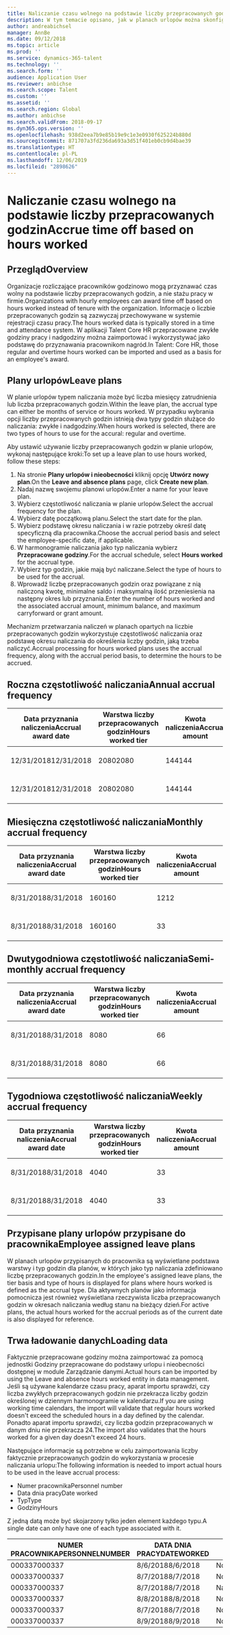 ```yaml
---
title: Naliczanie czasu wolnego na podstawie liczby przepracowanych godzin
description: W tym temacie opisano, jak w planach urlopów można skonfigurować naliczanie czasu wolnego na podstawie liczby przepracowanych godzin.
author: andreabichsel
manager: AnnBe
ms.date: 09/12/2018
ms.topic: article
ms.prod: ''
ms.service: dynamics-365-talent
ms.technology: ''
ms.search.form: ''
audience: Application User
ms.reviewer: anbichse
ms.search.scope: Talent
ms.custom: ''
ms.assetid: ''
ms.search.region: Global
ms.author: anbichse
ms.search.validFrom: 2018-09-17
ms.dyn365.ops.version: ''
ms.openlocfilehash: 938d2eea7b9e85b19e9c1e3e0930f625224b880d
ms.sourcegitcommit: 871707a3fd236da693a3d51f401eb0cb9d4bae39
ms.translationtype: HT
ms.contentlocale: pl-PL
ms.lasthandoff: 12/06/2019
ms.locfileid: "2898626"
---
```

# <a name="accrue-time-off-based-on-hours-worked"></a><span data-ttu-id="41b53-103">Naliczanie czasu wolnego na podstawie liczby przepracowanych godzin</span><span class="sxs-lookup"><span data-stu-id="41b53-103">Accrue time off based on hours worked</span></span>

## <a name="overview"></a><span data-ttu-id="41b53-104">Przegląd</span><span class="sxs-lookup"><span data-stu-id="41b53-104">Overview</span></span>

<span data-ttu-id="41b53-105">Organizacje rozliczające pracowników godzinowo mogą przyznawać czas wolny na podstawie liczby przepracowanych godzin, a nie stażu pracy w firmie.</span><span class="sxs-lookup"><span data-stu-id="41b53-105">Organizations with hourly employees can award time off based on hours worked instead of tenure with the organization.</span></span> <span data-ttu-id="41b53-106">Informacje o liczbie przepracowanych godzin są zazwyczaj przechowywane w systemie rejestracji czasu pracy.</span><span class="sxs-lookup"><span data-stu-id="41b53-106">The hours worked data is typically stored in a time and attendance system.</span></span> <span data-ttu-id="41b53-107">W aplikacji Talent Core HR przepracowane zwykłe godziny pracy i nadgodziny można zaimportować i wykorzystywać jako podstawę do przyznawania pracownikom nagród.</span><span class="sxs-lookup"><span data-stu-id="41b53-107">In Talent: Core HR, those regular and overtime hours worked can be imported and used as a basis for an employee's award.</span></span>

## <a name="leave-plans"></a><span data-ttu-id="41b53-108">Plany urlopów</span><span class="sxs-lookup"><span data-stu-id="41b53-108">Leave plans</span></span>

<span data-ttu-id="41b53-109">W planie urlopów typem naliczania może być liczba miesięcy zatrudnienia lub liczba przepracowanych godzin.</span><span class="sxs-lookup"><span data-stu-id="41b53-109">Within the leave plan, the accrual type can either be months of service or hours worked.</span></span> <span data-ttu-id="41b53-110">W przypadku wybrania opcji liczby przepracowanych godzin istnieją dwa typy godzin służące do naliczania: zwykłe i nadgodziny.</span><span class="sxs-lookup"><span data-stu-id="41b53-110">When hours worked is selected, there are two types of hours to use for the accural: regular and overtime.</span></span>

<span data-ttu-id="41b53-111">Aby ustawić używanie liczby przepracowanych godzin w planie urlopów, wykonaj następujące kroki:</span><span class="sxs-lookup"><span data-stu-id="41b53-111">To set up a leave plan to use hours worked, follow these steps:</span></span>

1. <span data-ttu-id="41b53-112">Na stronie **Plany urlopów i nieobecności** kliknij opcję **Utwórz nowy plan**.</span><span class="sxs-lookup"><span data-stu-id="41b53-112">On the **Leave and absence plans** page, click **Create new plan**.</span></span>
2. <span data-ttu-id="41b53-113">Nadaj nazwę swojemu planowi urlopów.</span><span class="sxs-lookup"><span data-stu-id="41b53-113">Enter a name for your leave plan.</span></span>
3. <span data-ttu-id="41b53-114">Wybierz częstotliwość naliczania w planie urlopów.</span><span class="sxs-lookup"><span data-stu-id="41b53-114">Select the accrual frequency for the plan.</span></span>
5. <span data-ttu-id="41b53-115">Wybierz datę początkową planu.</span><span class="sxs-lookup"><span data-stu-id="41b53-115">Select the start date for the plan.</span></span>
6. <span data-ttu-id="41b53-116">Wybierz podstawę okresu naliczania i w razie potrzeby określ datę specyficzną dla pracownika.</span><span class="sxs-lookup"><span data-stu-id="41b53-116">Choose the accrual period basis and select the employee-specific date, if applicable.</span></span>
7. <span data-ttu-id="41b53-117">W harmonogramie naliczania jako typ naliczania wybierz **Przepracowane godziny**.</span><span class="sxs-lookup"><span data-stu-id="41b53-117">For the accrual schedule, select **Hours worked** for the accrual type.</span></span>
8. <span data-ttu-id="41b53-118">Wybierz typ godzin, jakie mają być naliczane.</span><span class="sxs-lookup"><span data-stu-id="41b53-118">Select the type of hours to be used for the accrual.</span></span>
9. <span data-ttu-id="41b53-119">Wprowadź liczbę przepracowanych godzin oraz powiązane z nią naliczoną kwotę, minimalne saldo i maksymalną ilość przeniesienia na następny okres lub przyznania.</span><span class="sxs-lookup"><span data-stu-id="41b53-119">Enter the number of hours worked and the associated accrual amount, minimum balance, and maximum carryforward or grant amount.</span></span>

<span data-ttu-id="41b53-120">Mechanizm przetwarzania naliczeń w planach opartych na liczbie przepracowanych godzin wykorzystuje częstotliwość naliczania oraz podstawę okresu naliczania do określenia liczby godzin, jaką trzeba naliczyć.</span><span class="sxs-lookup"><span data-stu-id="41b53-120">Accrual processing for hours worked plans uses the accrual frequency, along with the accrual period basis, to determine the hours to be accrued.</span></span>

## <a name="annual-accrual-frequency"></a><span data-ttu-id="41b53-121">Roczna częstotliwość naliczania</span><span class="sxs-lookup"><span data-stu-id="41b53-121">Annual accrual frequency</span></span>

| <span data-ttu-id="41b53-122">Data przyznania naliczenia</span><span class="sxs-lookup"><span data-stu-id="41b53-122">Accrual award date</span></span>    | <span data-ttu-id="41b53-123">Warstwa liczby przepracowanych godzin</span><span class="sxs-lookup"><span data-stu-id="41b53-123">Hours worked tier</span></span>    | <span data-ttu-id="41b53-124">Kwota naliczenia</span><span class="sxs-lookup"><span data-stu-id="41b53-124">Accrual amount</span></span>        | <span data-ttu-id="41b53-125">Daty przepracowanych godzin</span><span class="sxs-lookup"><span data-stu-id="41b53-125">Hours worked dates</span></span>   | <span data-ttu-id="41b53-126">Faktycznie przepracowane godziny</span><span class="sxs-lookup"><span data-stu-id="41b53-126">Hours worked actuals</span></span>| <span data-ttu-id="41b53-127">Nagroda</span><span class="sxs-lookup"><span data-stu-id="41b53-127">Award</span></span>               |
| --------------------- | -------------------- | --------------------- | -------------------- |-------------------- |-------------------- |
| <span data-ttu-id="41b53-128">12/31/2018</span><span class="sxs-lookup"><span data-stu-id="41b53-128">12/31/2018</span></span>            | <span data-ttu-id="41b53-129">2080</span><span class="sxs-lookup"><span data-stu-id="41b53-129">2080</span></span>                 | <span data-ttu-id="41b53-130">144</span><span class="sxs-lookup"><span data-stu-id="41b53-130">144</span></span>                   | <span data-ttu-id="41b53-131">01.01.2018–31.12.2018</span><span class="sxs-lookup"><span data-stu-id="41b53-131">1/1/2018-12/31/2018</span></span>  | <span data-ttu-id="41b53-132">2085</span><span class="sxs-lookup"><span data-stu-id="41b53-132">2085</span></span>                | <span data-ttu-id="41b53-133">144</span><span class="sxs-lookup"><span data-stu-id="41b53-133">144</span></span>                 |        
| <span data-ttu-id="41b53-134">12/31/2018</span><span class="sxs-lookup"><span data-stu-id="41b53-134">12/31/2018</span></span>            | <span data-ttu-id="41b53-135">2080</span><span class="sxs-lookup"><span data-stu-id="41b53-135">2080</span></span>                 | <span data-ttu-id="41b53-136">144</span><span class="sxs-lookup"><span data-stu-id="41b53-136">144</span></span>                   | <span data-ttu-id="41b53-137">01.01.2018–31.12.2018</span><span class="sxs-lookup"><span data-stu-id="41b53-137">1/1/2018-12/31/2018</span></span>  | <span data-ttu-id="41b53-138">2000</span><span class="sxs-lookup"><span data-stu-id="41b53-138">2000</span></span>                | <span data-ttu-id="41b53-139">0</span><span class="sxs-lookup"><span data-stu-id="41b53-139">0</span></span>                 |


## <a name="monthly-accrual-frequency"></a><span data-ttu-id="41b53-140">Miesięczna częstotliwość naliczania</span><span class="sxs-lookup"><span data-stu-id="41b53-140">Monthly accrual frequency</span></span>

| <span data-ttu-id="41b53-141">Data przyznania naliczenia</span><span class="sxs-lookup"><span data-stu-id="41b53-141">Accrual award date</span></span>    | <span data-ttu-id="41b53-142">Warstwa liczby przepracowanych godzin</span><span class="sxs-lookup"><span data-stu-id="41b53-142">Hours worked tier</span></span>    | <span data-ttu-id="41b53-143">Kwota naliczenia</span><span class="sxs-lookup"><span data-stu-id="41b53-143">Accrual amount</span></span>        | <span data-ttu-id="41b53-144">Daty przepracowanych godzin</span><span class="sxs-lookup"><span data-stu-id="41b53-144">Hours worked dates</span></span>   | <span data-ttu-id="41b53-145">Faktycznie przepracowane godziny</span><span class="sxs-lookup"><span data-stu-id="41b53-145">Hours worked actuals</span></span>| <span data-ttu-id="41b53-146">Nagroda</span><span class="sxs-lookup"><span data-stu-id="41b53-146">Award</span></span>               |
| --------------------- | -------------------- | --------------------- | -------------------- |-------------------- |-------------------- |
| <span data-ttu-id="41b53-147">8/31/2018</span><span class="sxs-lookup"><span data-stu-id="41b53-147">8/31/2018</span></span>             | <span data-ttu-id="41b53-148">160</span><span class="sxs-lookup"><span data-stu-id="41b53-148">160</span></span>                  | <span data-ttu-id="41b53-149">12</span><span class="sxs-lookup"><span data-stu-id="41b53-149">12</span></span>                    | <span data-ttu-id="41b53-150">01.08.2018–31.08.2018</span><span class="sxs-lookup"><span data-stu-id="41b53-150">8/1/2018-8/31/2018</span></span>   | <span data-ttu-id="41b53-151">184</span><span class="sxs-lookup"><span data-stu-id="41b53-151">184</span></span>                 | <span data-ttu-id="41b53-152">12</span><span class="sxs-lookup"><span data-stu-id="41b53-152">12</span></span>                  |        
| <span data-ttu-id="41b53-153">8/31/2018</span><span class="sxs-lookup"><span data-stu-id="41b53-153">8/31/2018</span></span>             | <span data-ttu-id="41b53-154">160</span><span class="sxs-lookup"><span data-stu-id="41b53-154">160</span></span>                  | <span data-ttu-id="41b53-155">3</span><span class="sxs-lookup"><span data-stu-id="41b53-155">3</span></span>                     | <span data-ttu-id="41b53-156">01.08.2018–31.08.2018</span><span class="sxs-lookup"><span data-stu-id="41b53-156">8/1/2018-8/31/2018</span></span>   | <span data-ttu-id="41b53-157">184</span><span class="sxs-lookup"><span data-stu-id="41b53-157">184</span></span>                 | <span data-ttu-id="41b53-158">3</span><span class="sxs-lookup"><span data-stu-id="41b53-158">3</span></span>                   |

## <a name="semi-monthly-accrual-frequency"></a><span data-ttu-id="41b53-159">Dwutygodniowa częstotliwość naliczania</span><span class="sxs-lookup"><span data-stu-id="41b53-159">Semi-monthly accrual frequency</span></span>

| <span data-ttu-id="41b53-160">Data przyznania naliczenia</span><span class="sxs-lookup"><span data-stu-id="41b53-160">Accrual award date</span></span>    | <span data-ttu-id="41b53-161">Warstwa liczby przepracowanych godzin</span><span class="sxs-lookup"><span data-stu-id="41b53-161">Hours worked tier</span></span>    | <span data-ttu-id="41b53-162">Kwota naliczenia</span><span class="sxs-lookup"><span data-stu-id="41b53-162">Accrual amount</span></span>        | <span data-ttu-id="41b53-163">Daty przepracowanych godzin</span><span class="sxs-lookup"><span data-stu-id="41b53-163">Hours worked dates</span></span>   | <span data-ttu-id="41b53-164">Faktycznie przepracowane godziny</span><span class="sxs-lookup"><span data-stu-id="41b53-164">Hours worked actuals</span></span>| <span data-ttu-id="41b53-165">Nagroda</span><span class="sxs-lookup"><span data-stu-id="41b53-165">Award</span></span>               |
| --------------------- | -------------------- | --------------------- | -------------------- |-------------------- |-------------------- |
| <span data-ttu-id="41b53-166">8/31/2018</span><span class="sxs-lookup"><span data-stu-id="41b53-166">8/31/2018</span></span>             | <span data-ttu-id="41b53-167">80</span><span class="sxs-lookup"><span data-stu-id="41b53-167">80</span></span>                   | <span data-ttu-id="41b53-168">6</span><span class="sxs-lookup"><span data-stu-id="41b53-168">6</span></span>                     | <span data-ttu-id="41b53-169">16.08.2018–31.08.2018</span><span class="sxs-lookup"><span data-stu-id="41b53-169">8/16/2018-8/31/2018</span></span>  | <span data-ttu-id="41b53-170">81</span><span class="sxs-lookup"><span data-stu-id="41b53-170">81</span></span>                  | <span data-ttu-id="41b53-171">6</span><span class="sxs-lookup"><span data-stu-id="41b53-171">6</span></span>                  |        
| <span data-ttu-id="41b53-172">8/31/2018</span><span class="sxs-lookup"><span data-stu-id="41b53-172">8/31/2018</span></span>             | <span data-ttu-id="41b53-173">80</span><span class="sxs-lookup"><span data-stu-id="41b53-173">80</span></span>                   | <span data-ttu-id="41b53-174">6</span><span class="sxs-lookup"><span data-stu-id="41b53-174">6</span></span>                     | <span data-ttu-id="41b53-175">16.08.2018–31.08.2018</span><span class="sxs-lookup"><span data-stu-id="41b53-175">8/16/2018-8/31/2018</span></span>  | <span data-ttu-id="41b53-176">75</span><span class="sxs-lookup"><span data-stu-id="41b53-176">75</span></span>                  | <span data-ttu-id="41b53-177">0</span><span class="sxs-lookup"><span data-stu-id="41b53-177">0</span></span>                   |

## <a name="weekly-accrual-frequency"></a><span data-ttu-id="41b53-178">Tygodniowa częstotliwość naliczania</span><span class="sxs-lookup"><span data-stu-id="41b53-178">Weekly accrual frequency</span></span>

| <span data-ttu-id="41b53-179">Data przyznania naliczenia</span><span class="sxs-lookup"><span data-stu-id="41b53-179">Accrual award date</span></span>    | <span data-ttu-id="41b53-180">Warstwa liczby przepracowanych godzin</span><span class="sxs-lookup"><span data-stu-id="41b53-180">Hours worked tier</span></span>    | <span data-ttu-id="41b53-181">Kwota naliczenia</span><span class="sxs-lookup"><span data-stu-id="41b53-181">Accrual amount</span></span>        | <span data-ttu-id="41b53-182">Daty przepracowanych godzin</span><span class="sxs-lookup"><span data-stu-id="41b53-182">Hours worked dates</span></span>   | <span data-ttu-id="41b53-183">Faktycznie przepracowane godziny</span><span class="sxs-lookup"><span data-stu-id="41b53-183">Hours worked actuals</span></span>| <span data-ttu-id="41b53-184">Nagroda</span><span class="sxs-lookup"><span data-stu-id="41b53-184">Award</span></span>               |
| --------------------- | -------------------- | --------------------- | -------------------- |-------------------- |-------------------- |
| <span data-ttu-id="41b53-185">8/31/2018</span><span class="sxs-lookup"><span data-stu-id="41b53-185">8/31/2018</span></span>             | <span data-ttu-id="41b53-186">40</span><span class="sxs-lookup"><span data-stu-id="41b53-186">40</span></span>                   | <span data-ttu-id="41b53-187">3</span><span class="sxs-lookup"><span data-stu-id="41b53-187">3</span></span>                     | <span data-ttu-id="41b53-188">27.08.2018–31.08.2018</span><span class="sxs-lookup"><span data-stu-id="41b53-188">8/27/2018-8/31/2018</span></span>  | <span data-ttu-id="41b53-189">42</span><span class="sxs-lookup"><span data-stu-id="41b53-189">42</span></span>                  | <span data-ttu-id="41b53-190">3</span><span class="sxs-lookup"><span data-stu-id="41b53-190">3</span></span>                  |        
| <span data-ttu-id="41b53-191">8/31/2018</span><span class="sxs-lookup"><span data-stu-id="41b53-191">8/31/2018</span></span>             | <span data-ttu-id="41b53-192">40</span><span class="sxs-lookup"><span data-stu-id="41b53-192">40</span></span>                   | <span data-ttu-id="41b53-193">3</span><span class="sxs-lookup"><span data-stu-id="41b53-193">3</span></span>                     | <span data-ttu-id="41b53-194">27.08.2018–31.08.2018</span><span class="sxs-lookup"><span data-stu-id="41b53-194">8/27/2018-8/31/2018</span></span>  | <span data-ttu-id="41b53-195">35</span><span class="sxs-lookup"><span data-stu-id="41b53-195">35</span></span>                  | <span data-ttu-id="41b53-196">0</span><span class="sxs-lookup"><span data-stu-id="41b53-196">0</span></span>                   |

## <a name="employee-assigned-leave-plans"></a><span data-ttu-id="41b53-197">Przypisane plany urlopów przypisane do pracownika</span><span class="sxs-lookup"><span data-stu-id="41b53-197">Employee assigned leave plans</span></span>

<span data-ttu-id="41b53-198">W planach urlopów przypisanych do pracownika są wyświetlane podstawa warstwy i typ godzin dla planów, w których jako typ naliczania zdefiniowano liczbę przepracowanych godzin.</span><span class="sxs-lookup"><span data-stu-id="41b53-198">In the employee's assigned leave plans, the tier basis and type of hours is displayed for plans where hours worked is defined as the accrual type.</span></span> <span data-ttu-id="41b53-199">Dla aktywnych planów jako informacja pomocnicza jest również wyświetlana rzeczywista liczba przepracowanych godzin w okresach naliczania według stanu na bieżący dzień.</span><span class="sxs-lookup"><span data-stu-id="41b53-199">For active plans, the actual hours worked for the accrual periods as of the current date is also displayed for reference.</span></span> 

## <a name="loading-data"></a><span data-ttu-id="41b53-200">Trwa ładowanie danych</span><span class="sxs-lookup"><span data-stu-id="41b53-200">Loading data</span></span>

<span data-ttu-id="41b53-201">Faktycznie przepracowane godziny można zaimportować za pomocą jednostki Godziny przepracowane do podstawy urlopu i nieobecności dostępnej w module Zarządzanie danymi.</span><span class="sxs-lookup"><span data-stu-id="41b53-201">Actual hours can be imported by using the Leave and absence hours worked entity in data management.</span></span> <span data-ttu-id="41b53-202">Jeśli są używane kalendarze czasu pracy, aparat importu sprawdzi, czy liczba zwykłych przepracowanych godzin nie przekracza liczby godzin określonej w dziennym harmonogramie w kalendarzu.</span><span class="sxs-lookup"><span data-stu-id="41b53-202">If you are using working time calendars, the import will validate that regular hours worked doesn't exceed the scheduled hours in a day defined by the calendar.</span></span> <span data-ttu-id="41b53-203">Ponadto aparat importu sprawdzi, czy liczba godzin przepracowanych w danym dniu nie przekracza 24.</span><span class="sxs-lookup"><span data-stu-id="41b53-203">The import also validates that the hours worked for a given day doesn't exceed 24 hours.</span></span> 

<span data-ttu-id="41b53-204">Następujące informacje są potrzebne w celu zaimportowania liczby faktycznie przepracowanych godzin do wykorzystania w procesie naliczania urlopu:</span><span class="sxs-lookup"><span data-stu-id="41b53-204">The following information is needed to import actual hours to be used in the leave accrual process:</span></span>

+ <span data-ttu-id="41b53-205">Numer pracownika</span><span class="sxs-lookup"><span data-stu-id="41b53-205">Personnel number</span></span> 
+ <span data-ttu-id="41b53-206">Data dnia pracy</span><span class="sxs-lookup"><span data-stu-id="41b53-206">Date worked</span></span>
+ <span data-ttu-id="41b53-207">Typ</span><span class="sxs-lookup"><span data-stu-id="41b53-207">Type</span></span>
+ <span data-ttu-id="41b53-208">Godziny</span><span class="sxs-lookup"><span data-stu-id="41b53-208">Hours</span></span>

<span data-ttu-id="41b53-209">Z jedną datą może być skojarzony tylko jeden element każdego typu.</span><span class="sxs-lookup"><span data-stu-id="41b53-209">A single date can only have one of each type associated with it.</span></span>

| <span data-ttu-id="41b53-210">NUMER PRACOWNIKA</span><span class="sxs-lookup"><span data-stu-id="41b53-210">PERSONNELNUMBER</span></span>       | <span data-ttu-id="41b53-211">DATA DNIA PRACY</span><span class="sxs-lookup"><span data-stu-id="41b53-211">DATEWORKED</span></span>           | <span data-ttu-id="41b53-212">TYP</span><span class="sxs-lookup"><span data-stu-id="41b53-212">TYPE</span></span>                  | <span data-ttu-id="41b53-213">LICZBA GODZIN</span><span class="sxs-lookup"><span data-stu-id="41b53-213">HOURS</span></span>                |
| --------------------- | -------------------- | --------------------- | -------------------- |
| <span data-ttu-id="41b53-214">000337</span><span class="sxs-lookup"><span data-stu-id="41b53-214">000337</span></span>                | <span data-ttu-id="41b53-215">8/6/2018</span><span class="sxs-lookup"><span data-stu-id="41b53-215">8/6/2018</span></span>             | <span data-ttu-id="41b53-216">Normalna</span><span class="sxs-lookup"><span data-stu-id="41b53-216">Regular</span></span>               | <span data-ttu-id="41b53-217">8</span><span class="sxs-lookup"><span data-stu-id="41b53-217">8</span></span>                    |       
| <span data-ttu-id="41b53-218">000337</span><span class="sxs-lookup"><span data-stu-id="41b53-218">000337</span></span>                | <span data-ttu-id="41b53-219">8/7/2018</span><span class="sxs-lookup"><span data-stu-id="41b53-219">8/7/2018</span></span>             | <span data-ttu-id="41b53-220">Normalna</span><span class="sxs-lookup"><span data-stu-id="41b53-220">Regular</span></span>               | <span data-ttu-id="41b53-221">8</span><span class="sxs-lookup"><span data-stu-id="41b53-221">8</span></span>                    |
| <span data-ttu-id="41b53-222">000337</span><span class="sxs-lookup"><span data-stu-id="41b53-222">000337</span></span>                | <span data-ttu-id="41b53-223">8/7/2018</span><span class="sxs-lookup"><span data-stu-id="41b53-223">8/7/2018</span></span>             | <span data-ttu-id="41b53-224">Nadgodziny</span><span class="sxs-lookup"><span data-stu-id="41b53-224">Overtime</span></span>              | <span data-ttu-id="41b53-225">3</span><span class="sxs-lookup"><span data-stu-id="41b53-225">3</span></span>                    |
| <span data-ttu-id="41b53-226">000337</span><span class="sxs-lookup"><span data-stu-id="41b53-226">000337</span></span>                | <span data-ttu-id="41b53-227">8/8/2018</span><span class="sxs-lookup"><span data-stu-id="41b53-227">8/8/2018</span></span>             | <span data-ttu-id="41b53-228">Normalna</span><span class="sxs-lookup"><span data-stu-id="41b53-228">Regular</span></span>               | <span data-ttu-id="41b53-229">8</span><span class="sxs-lookup"><span data-stu-id="41b53-229">8</span></span>                    |
| <span data-ttu-id="41b53-230">000337</span><span class="sxs-lookup"><span data-stu-id="41b53-230">000337</span></span>                | <span data-ttu-id="41b53-231">8/7/2018</span><span class="sxs-lookup"><span data-stu-id="41b53-231">8/7/2018</span></span>             | <span data-ttu-id="41b53-232">Normalna</span><span class="sxs-lookup"><span data-stu-id="41b53-232">Regular</span></span>               | <span data-ttu-id="41b53-233">8</span><span class="sxs-lookup"><span data-stu-id="41b53-233">8</span></span>                    |
| <span data-ttu-id="41b53-234">000337</span><span class="sxs-lookup"><span data-stu-id="41b53-234">000337</span></span>                | <span data-ttu-id="41b53-235">8/9/2018</span><span class="sxs-lookup"><span data-stu-id="41b53-235">8/9/2018</span></span>             | <span data-ttu-id="41b53-236">Normalna</span><span class="sxs-lookup"><span data-stu-id="41b53-236">Regular</span></span>               | <span data-ttu-id="41b53-237">8</span><span class="sxs-lookup"><span data-stu-id="41b53-237">8</span></span>                    |
